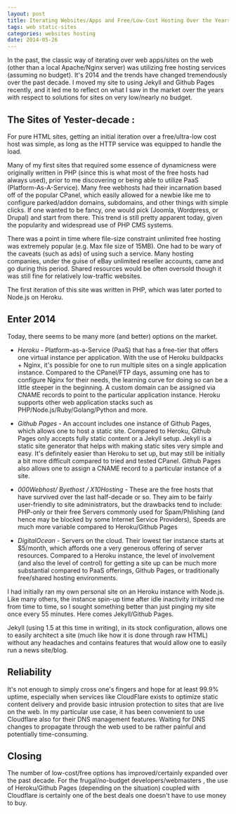 ```yaml
---
layout: post
title: Iterating Websites/Apps and Free/Low-Cost Hosting Over the Years
tags: web static-sites
categories: websites hosting
date: 2014-05-26
---
```


In the past, the classic way of iterating over web apps/sites on the web (other than a local Apache/Nginx server) was utilizing free hosting services (assuming no budget). It's 2014 and the trends have changed tremendously over the past decade. I moved my site to using Jekyll and Github Pages recently, and it led me to reflect on what I saw in the market over the years with respect to solutions for sites on very low/nearly no budget.

## The Sites of Yester-decade :

For pure HTML sites, getting an initial iteration over a free/ultra-low cost host was simple, as long as the HTTP service was equipped to handle the load.

Many of my first sites that required some essence of dynamicness were originally written in PHP (since this is what most of the free hosts had always used), prior to me discovering or being able to utilize PaaS (Platform-As-A-Service). Many free webhosts had their incarnation based off of the popular CPanel, which easily allowed for a newbie like me to configure parked/addon domains, subdomains, and other things with simple clicks. If one wanted to be fancy, one would pick (Joomla, Wordpress, or Drupal) and start from there. This trend is still pretty apparent today, given the popularity and widespread use of PHP CMS systems.

There was a point in time where file-size constraint unlimited free hosting was extremely popular (e.g. Max file size of 15MB). One had to be wary of the caveats (such as ads) of using such a service. Many hosting companies, under the guise of eBay unlimited reseller accounts, came and go during this period. Shared resources would be often oversold though it was still fine for relatively low-traffic websites.

The first iteration of this site was written in PHP, which was later ported to Node.js on Heroku.

## Enter 2014

Today, there seems to be many more (and better) options on the market.

- *Heroku* - Platform-as-a-Service (PaaS) that has a free-tier that offers one virtual instance per application. With the use of Heroku buildpacks + Nginx, it's possible for one to run multiple sites on a single application instance. Compared to the CPanel/FTP days, assuming one has to configure Nginx for their needs, the learning curve for doing so can be a little steeper in the beginning. A custom domain can be assigned via CNAME records to point to the particular application instance. Heroku supports other web application stacks such as PHP/Node.js/Ruby/Golang/Python and more.

- *Github Pages* - An account includes one instance of Github Pages, which allows one to host a static site. Compared to Heroku, Github Pages only accepts fully static content or a Jekyll setup. Jekyll is a static site generator that helps with making static sites very simple and easy. It's definitely easier than Heroku to set up, but may still be initially a bit more difficult compared to tried and tested CPanel. Github Pages also allows one to assign a CNAME record to a particular instance of a site.

- *000Webhost/ Byethost / X10Hosting* - These are the free hosts that have survived over the last half-decade or so. They aim to be fairly user-friendly to site administrators, but the drawbacks tend to include: PHP-only or their free Servers commonly used for Spam/Phlishing (and hence may be blocked by some Internet Service Providers), Speeds are much more variable compared to Heroku/Github Pages

- *DigitalOcean* - Servers on the cloud. Their lowest tier instance starts at $5/month, which affords one a very generous offering of server resources. Compared to a Heroku instance, the level of involvement (and also the level of control) for getting a site up can be much more substantial compared to PaaS offerings, Github Pages, or traditionally free/shared hosting environments.

I had initially ran my own personal site on an Heroku instance with Node.js. Like many others, the instance spin-up time after idle inactivity irritated me from time to time, so I sought something better than just pinging my site once every 55 minutes. Here comes Jekyll/Github Pages.

Jekyll (using 1.5 at this time in writing), in its stock configuration, allows one to easily architect a site (much like how it is done through raw HTML) without any headaches and contains features that would allow one to easily run a news site/blog.

## Reliability

It's not enough to simply cross one's fingers and hope for at least 99.9% uptime, especially when services like CloudFlare exists to optimize static content delivery and provide basic intrusion protection to sites that are live on the web. In my particular use case, it has been convenient to use Cloudflare also for their DNS management features. Waiting for DNS changes to propagate through the web used to be rather painful and potentially time-consuming.

## Closing

The number of low-cost/free options has improved/certainly expanded over the past decade. For the frugal/no-budget developers/webmasters , the use of Heroku/Github Pages (depending on the situation) coupled with Cloudflare is certainly one of the best deals one doesn't have to use money to buy.
